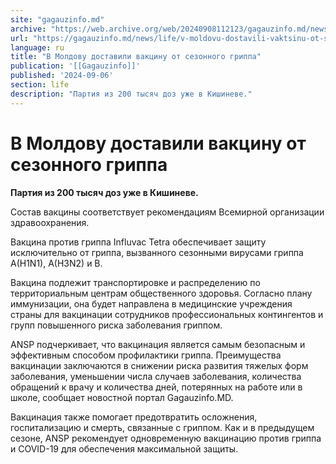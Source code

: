 ```yaml
---
site: "gagauzinfo.md"
archive: "https://web.archive.org/web/20240908112123/gagauzinfo.md/news/life/v-moldovu-dostavili-vaktsinu-ot-sezonnogo-grippa"
url: "https://gagauzinfo.md/news/life/v-moldovu-dostavili-vaktsinu-ot-sezonnogo-grippa"
language: ru
title: "В Молдову доставили вакцину от сезонного гриппа"
publication: '[[Gagauzinfo]]'
published: '2024-09-06'
section: life
description: "Партия из 200 тысяч доз уже в Кишиневе."
---
```


# В Молдову доставили вакцину от сезонного гриппа

**Партия из 200 тысяч доз уже в Кишиневе.**

Состав вакцины соответствует рекомендациям Всемирной организации здравоохранения.

Вакцина против гриппа Influvac Tetra обеспечивает защиту исключительно от гриппа, вызванного сезонными вирусами гриппа A(H1N1), A(H3N2) и B.

Вакцина подлежит транспортировке и распределению по территориальным центрам общественного здоровья. Согласно плану иммунизации, она будет направлена в медицинские учреждения страны для вакцинации сотрудников профессиональных контингентов и групп повышенного риска заболевания гриппом.

ANSP подчеркивает, что вакцинация является самым безопасным и эффективным способом профилактики гриппа. Преимущества вакцинации заключаются в снижении риска развития тяжелых форм заболевания, уменьшении числа случаев заболевания, количества обращений к врачу и количества дней, потерянных на работе или в школе, сообщает новостной портал Gagauzinfo.MD.

Вакцинация также помогает предотвратить осложнения, госпитализацию и смерть, связанные с гриппом. Как и в предыдущем сезоне, ANSP рекомендует одновременную вакцинацию против гриппа и COVID-19 для обеспечения максимальной защиты.